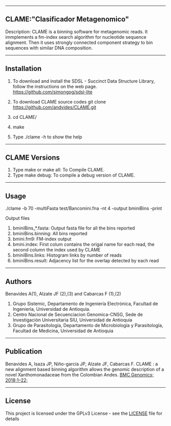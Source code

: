 ---------------------------------------------------------------
CLAME:"Clasificador Metagenomico"
---------------------------------------------------------------
Description:
    CLAME is a binning software for metagenomic reads.
    It immplements a fm-index search algorithm for nucleotide 
    sequence alignment. Then it uses strongly connected component strategy
    to bin sequences with similar DNA composition.

---------------------------------------------------------------
Installation
---------------------------------------------------------------
1. To download and install the SDSL - Succinct Data Structure Library, follow the instructions on the web page.
https://github.com/simongog/sdsl-lite

2. To download CLAME source codes
git clone https://github.com/andvides/CLAME.git

3. cd CLAME/

4. make

5. Type ./clame -h to show the help

---------------------------------------------------------------
CLAME Versions
---------------------------------------------------------------
1. Type make or make all: To Compile CLAME.
2. Type make debug: To compile a debug version of CLAME.

---------------------------------------------------------------
Usage
---------------------------------------------------------------
./clame -b 70 -multiFasta test/Bancomini.fna -nt 4 -output bminiBins -print

Output files
1. bminiBins_*.fasta:   Output fasta file for all the bins reported
2. bminiBins.binning:   All bins reported 
3. bmini.fm9:           FM-index output
4. bmini.index:         First colum contains the origal name for each read, the second column the index used by CLAME
5. bminiBins.links:     Histogram links by number of reads
6. bminiBins.result:    Adjacency list for the overlap detected by each read
     
---------------------------------------------------------------
Authors
---------------------------------------------------------------
Benavides A(1), Alzate JF (2),(3) and Cabarcas F (1),(2)
1.	Grupo Sistemic, Departamento de Ingeniería Electrónica, Facultad de Ingenieria, Universidad de Antioquia.
2.	Centro Nacional de Secuenciacion Genomica-CNSG, Sede de Investigación Universitaria SIU, Universidad de Antioquia
3.	Grupo de Parasitología, Departamento de Microbiología y Parasitología, Facultad de Medicina, Universidad de Antioquia

---------------------------------------------------------------
Publication
---------------------------------------------------------------
Benavides A, Isaza JP, Niño-garcía JP, Alzate JF, Cabarcas F. CLAME : a new alignment based binning algorithm allows the genomic description of a novel Xanthomonadaceae from the Colombian Andes. [BMC Genomics; 2018;1–22;](doi:10.1186/s12864-018-5191-y)

---------------------------------------------------------------
License
--------------------------------------------------------------
This project is licensed under the GPLv3 License - see the [LICENSE](https://github.com/voutcn/megahit/blob/master/LICENSE) file for details
